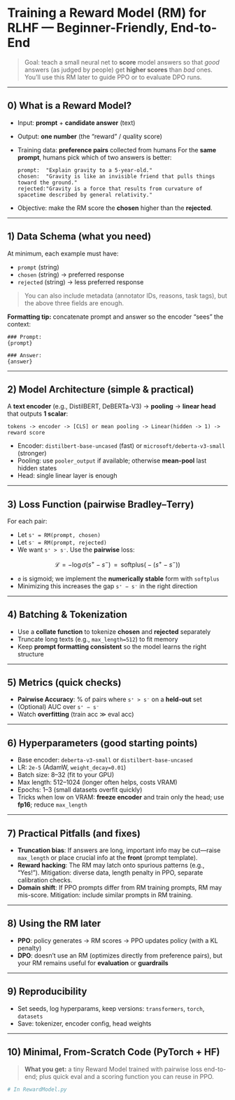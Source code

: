 # Training a Reward Model (RM) for RLHF — Beginner-Friendly, End-to-End

> Goal: teach a small neural net to **score** model answers so that _good_ answers (as judged by people) get **higher scores** than _bad_ ones. You’ll use this RM later to guide PPO or to evaluate DPO runs.

---

## 0) What is a Reward Model?

- Input: **prompt** + **candidate answer** (text)
- Output: **one number** (the “reward” / quality score)
- Training data: **preference pairs** collected from humans
  For the **same prompt**, humans pick which of two answers is better:

  ```
  prompt:  "Explain gravity to a 5-year-old."
  chosen:  "Gravity is like an invisible friend that pulls things toward the ground."
  rejected:"Gravity is a force that results from curvature of spacetime described by general relativity."
  ```

- Objective: make the RM score the **chosen** higher than the **rejected**.

---

## 1) Data Schema (what you need)

At minimum, each example must have:

- `prompt` (string)
- `chosen` (string) → preferred response
- `rejected` (string) → less preferred response

> You can also include metadata (annotator IDs, reasons, task tags), but the above three fields are enough.

**Formatting tip:** concatenate prompt and answer so the encoder “sees” the context:

```
### Prompt:
{prompt}

### Answer:
{answer}
```

---

## 2) Model Architecture (simple & practical)

A **text encoder** (e.g., DistilBERT, DeBERTa-V3) → **pooling** → **linear head** that outputs **1 scalar**:

```
tokens -> encoder -> [CLS] or mean pooling -> Linear(hidden -> 1) -> reward score
```

- Encoder: `distilbert-base-uncased` (fast) or `microsoft/deberta-v3-small` (stronger)
- Pooling: use `pooler_output` if available; otherwise **mean-pool** last hidden states
- Head: single linear layer is enough

---

## 3) Loss Function (pairwise Bradley–Terry)

For each pair:

- Let `s⁺ = RM(prompt, chosen)`
- Let `s⁻ = RM(prompt, rejected)`
- We want `s⁺ > s⁻`. Use the **pairwise** loss:

$$
\mathcal{L} = -\log \sigma(s^{+} - s^{-}) \;\;=\;\; \text{softplus}\big(-(s^{+} - s^{-})\big)
$$

- `σ` is sigmoid; we implement the **numerically stable** form with `softplus`
- Minimizing this increases the gap `s⁺ − s⁻` in the right direction

---

## 4) Batching & Tokenization

- Use a **collate function** to tokenize **chosen** and **rejected** separately
- Truncate long texts (e.g., `max_length=512`) to fit memory
- Keep **prompt formatting consistent** so the model learns the right structure

---

## 5) Metrics (quick checks)

- **Pairwise Accuracy**: % of pairs where `s⁺ > s⁻` on a **held-out** set
- (Optional) AUC over `s⁺ − s⁻`
- Watch **overfitting** (train acc ≫ eval acc)

---

## 6) Hyperparameters (good starting points)

- Base encoder: `deberta-v3-small` or `distilbert-base-uncased`
- LR: `2e-5` (AdamW, `weight_decay=0.01`)
- Batch size: 8–32 (fit to your GPU)
- Max length: 512–1024 (longer often helps, costs VRAM)
- Epochs: 1–3 (small datasets overfit quickly)
- Tricks when low on VRAM: **freeze encoder** and train only the head; use **fp16**; reduce `max_length`

---

## 7) Practical Pitfalls (and fixes)

- **Truncation bias**: If answers are long, important info may be cut—raise `max_length` or place crucial info at the **front** (prompt template).
- **Reward hacking**: The RM may latch onto spurious patterns (e.g., “Yes!”).
  Mitigation: diverse data, length penalty in PPO, separate calibration checks.
- **Domain shift**: If PPO prompts differ from RM training prompts, RM may mis-score.
  Mitigation: include similar prompts in RM training.

---

## 8) Using the RM later

- **PPO**: policy generates → RM scores → PPO updates policy (with a KL penalty)
- **DPO**: doesn’t use an RM (optimizes directly from preference pairs), but your RM remains useful for **evaluation** or **guardrails**

---

## 9) Reproducibility

- Set seeds, log hyperparams, keep versions: `transformers`, `torch`, `datasets`
- Save: tokenizer, encoder config, head weights

---

## 10) Minimal, From-Scratch Code (PyTorch + HF)

> **What you get:** a tiny Reward Model trained with pairwise loss end-to-end; plus quick eval and a scoring function you can reuse in PPO.

```python
# In RewardModel.py
```
